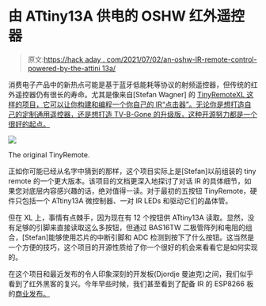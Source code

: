 # 由 ATtiny13A 供电的 OSHW 红外遥控器

> 原文:[https://hack aday . com/2021/07/02/an-oshw-IR-remote-control-powered-by-the-attini 13a/](https://hackaday.com/2021/07/02/an-oshw-ir-remote-control-powered-by-the-attiny13a/)

消费电子产品中的新热点可能是基于蓝牙低能耗等协议的射频遥控器，但传统的红外遥控器仍有很长的寿命。尤其是像来自[Stefan Wagner] 的 [TinyRemoteXL 这样的项目，它可以让你构建和编程一个你自己的 IR“点击器”。无论你是想打造自己的定制通用遥控器，还是想打造 TV-B-Gone 的升级版，这种开源努力都是一个很好的起点。](https://github.com/wagiminator/ATtiny13-TinyRemoteXL)

[![](../Images/2c1d761747aa471c58a9fa5fe19f238c.png)](https://hackaday.com/wp-content/uploads/2021/06/tinyremote_detail.jpg)

The original TinyRemote.

正如你可能已经从名字中猜到的那样，这个项目实际上是[Stefan]以前组装的 tiny remote 的一个更大版本。该项目的文档更深入地探讨了对话 IR 的具体细节，如果您对底层内容感兴趣的话，绝对值得一读。对于最初的五按钮 TinyRemote，硬件只包括一个 ATtiny13A 微控制器、一对 IR LEDs 和驱动它们的晶体管。

但在 XL 上，事情有点棘手，因为现在有 12 个按钮供 ATtiny13A 读取。显然，没有足够的引脚来直接读取这么多按钮，但通过 BAS16TW 二极管阵列和电阻的组合，[Stefan]能够使用芯片的中断引脚和 ADC 检测到按下了什么按钮。这当然是一个方便的技巧，这个项目的开源性质给了你一个很好的机会来看看它是如何实现的。

在这个项目和最近发布的令人印象深刻的开发板(Djordje 曼迪克)之间，我们似乎看到了红外黑客的复兴。今年早些时候，我们甚至看到了配备 IR 的 ESP8266 板的[商业发布。](https://hackaday.com/2021/04/23/this-esp8266-dev-board-has-a-surprising-story-behind-it/)
